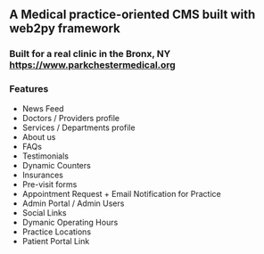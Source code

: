 ## A Medical practice-oriented CMS built with web2py framework
### Built for a real clinic in the Bronx, NY https://www.parkchestermedical.org
### Features
* News Feed
* Doctors / Providers profile
* Services / Departments profile
* About us
* FAQs
* Testimonials
* Dynamic Counters
* Insurances
* Pre-visit forms
* Appointment Request + Email Notification for Practice
* Admin Portal / Admin Users
* Social Links
* Dymanic Operating Hours
* Practice Locations
* Patient Portal Link
